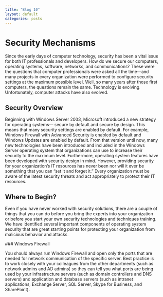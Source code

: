 ```yaml
---
title: "Blog 10"
layout: default
categories: posts
---
```


<h1> Security Mechanisms </h1>
<p> Since the early days of computer technology, security has been a vital issue for both IT professionals
and developers. How do we secure our computers, operating systems, software, networks,
and communications? These were the questions that computer professionals were asked
all the time—and many projects in every organization were performed to configure security
settings at the maximum possible level. Well, so many years after those first computers, the
questions remain the same. Technology is evolving. Unfortunately, computer attacks have also
evolved. </p>
<h2> Security Overview </h2>
<p> Beginning with Windows Server 2003, Microsoft introduced a new strategy for operating systems—
secure by default and secure by design. This means that many security settings are
enabled by default. For example, Windows Firewall with Advanced Security is enabled by
default and Windows Updates are enabled by default. From that version until now, many new
technologies have been introduced and included in the Windows Server operating system that
organizations can use to increase their security to the maximum level. Furthermore, operating
system features have been developed with security design in mind. However, providing security
for your organization’s IT resources has never been nor will it ever be something that you
can “set it and forget it.” Every organization must be aware of the latest security threats and act
appropriately to protect their IT resources. </p>
<h2> Where to Begin? </h2>
<p> Even if you have never worked with security solutions, there are a couple of things that you can
do before you bring the experts into your organization or before you start your own security technologies 
and techniques training. We have identified several important components of operating
system security that are great starting points for protecting your organization from malicious
behavior and attacks. </p>
###  Windows Firewall 
<p> You should always run Windows Firewall and open only the ports that
are needed for network communication of the specific server. Best practice is to work closely
with your colleagues from the other departments (such as network admins and AD admins)
so they can tell you what ports are being used by your infrastructure servers (such as domain
controllers and DNS servers) and application and database servers (such as intranet applications,
Exchange Server, SQL Server, Skype for Business, and SharePoint). </p>
